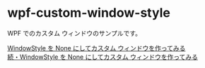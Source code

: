 # wpf-custom-window-style

WPF でのカスタム ウィンドウのサンプルです。

[WindowStyle を None にしてカスタム ウィンドウを作ってみる](https://blog.karamem0.jp/entry/2013/05/27/000000)  
[続・WindowStyle を None にしてカスタム ウィンドウを作ってみる](https://blog.karamem0.jp/entry/2013/08/01/000000)
